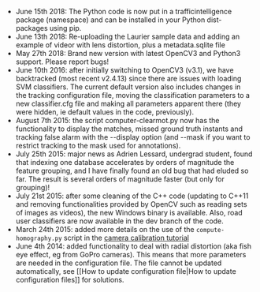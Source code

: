 * June 15th 2018: The Python code is now put in a trafficintelligence package (namespace) and can be installed in your Python dist-packages using pip.
* June 13th 2018: Re-uploading the Laurier sample data and adding an example of videor with lens distortion, plus a metadata.sqlite file
* May 27th 2018: Brand new version with latest OpenCV3 and Python3 support. Please report bugs!
* June 10th 2016: after initially switching to OpenCV3 (v3.1), we have backtracked (most recent v2.4.13) since there are issues with loading SVM classifiers. The current default version also includes changes in the tracking configuration file, moving the classification parameters to a new classifier.cfg file and making all parameters apparent there (they were hidden, ie default values in the code, previously). 
* August 7th 2015: the script computer-clearmot.py now has the functionality to display the matches, missed ground truth instants and tracking false alarm with the --display option (and --mask if you want to restrict tracking to the mask used for annotations).
* July 25th 2015: major news as Adrien Lessard, undergrad student, found that indexing one database accelerates by orders of magnitude the feature grouping, and I have finally found an old bug that had eluded so far. The result is several orders of magnitude faster (but only for grouping)!
* July 21st 2015: after some cleaning of the C++ code (updating to C++11 and removing functionalities provided by OpenCV such as reading sets of images as videos), the new Windows binary is available. Also, road user classifiers are now available in the dev branch of the code. 
* March 24th 2015: added more details on the use of the `compute-homography.py` script in the [camera calibration tutorial](camera-calibration.md)
* June 4th 2014: added functionality to deal with radial distortion (aka fish eye effect, eg from GoPro cameras). This means that more parameters are needed in the configuration file. The file cannot be updated automatically, see [[How to update configuration file|How to update configuration files]] for solutions.
